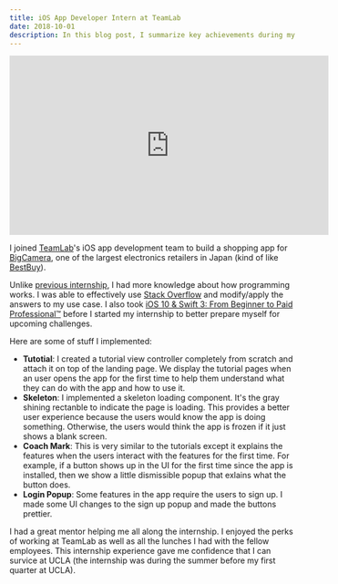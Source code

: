 ```yaml
---
title: iOS App Developer Intern at TeamLab
date: 2018-10-01
description: In this blog post, I summarize key achievements during my time at TeamLab as an iOS App Developer intern. 
---
```


<iframe width="560" height="315" src="https://www.youtube.com/embed/cLFaLSaN9b0" title="YouTube video player" frameborder="0" allow="accelerometer; autoplay; clipboard-write; encrypted-media; gyroscope; picture-in-picture" allowfullscreen></iframe>

I joined [TeamLab](https://www.teamlab.art/)'s iOS app development team to build a shopping app for [BigCamera](https://www.biccamera.com/bc/main/), one of the largest electronics retailers in Japan (kind of like [BestBuy](https://www.bestbuy.com/)).

Unlike [previous internship](/ios-app-developer-intern-at-marume), I had more knowledge about how programming works. I was able to effectively use [Stack Overflow](https://stackoverflow.com/) and modify/apply the answers to my use case. I also took [iOS 10 & Swift 3: From Beginner to Paid Professional™](https://www.udemy.com/course/devslopes-ios10/) before I started my internship to better prepare myself for upcoming challenges.

Here are some of stuff I implemented:

- **Tutotial**: I created a tutorial view controller completely from scratch and attach it on top of the landing page. We display the tutorial pages when an user opens the app for the first time to help them understand what they can do with the app and how to use it.
- **Skeleton**: I implemented a skeleton loading component. It's the gray shining rectanble to indicate the page is loading. This provides a better user experience because the users would know the app is doing something. Otherwise, the users would think the app is frozen if it just shows a blank screen.
- **Coach Mark**: This is very similar to the tutorials except it explains the features when the users interact with the features for the first time. For example, if a button shows up in the UI for the first time since the app is installed, then we show a little dismissible popup that exlains what the button does.
- **Login Popup**: Some features in the app require the users to sign up. I made some UI changes to the sign up popup and made the buttons prettier.

I had a great mentor helping me all along the internship. I enjoyed the perks of working at TeamLab as well as all the lunches I had with the fellow employees. This internship experience gave me confidence that I can survice at UCLA (the internship was during the summer before my first quarter at UCLA).
